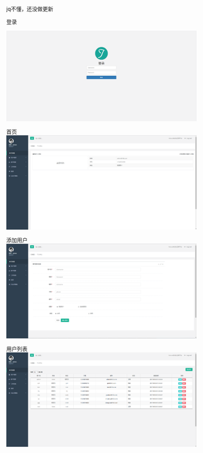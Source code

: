 

jq不懂，还没做更新

登录

![login](login.png)

首页
![login](index.png)

添加用户
![userlist](create.png)

用户列表
![userlist](userlist.png)
